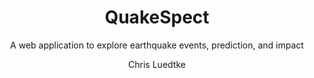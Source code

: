 ---
layout: default
author: Chris Luedtke
title: QuakeSpect
subtitle: A web application to explore earthquake events, prediction, and impact
forward_url: http://www.quakespect.com/
tags:
- Machine Learning
- GIS
- Application
---